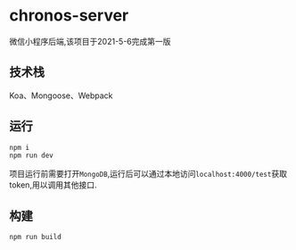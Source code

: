 # chronos-server
微信小程序后端,该项目于2021-5-6完成第一版

## 技术栈
Koa、Mongoose、Webpack
## 运行
```javascript
npm i
npm run dev
```
项目运行前需要打开`MongoDB`,运行后可以通过本地访问`localhost:4000/test`获取token,用以调用其他接口.

## 构建
```javascript
npm run build
```